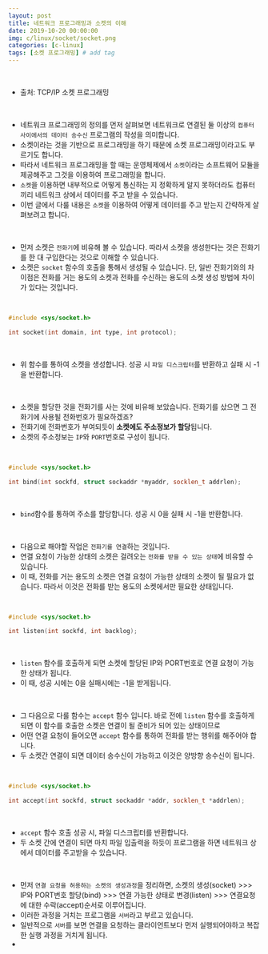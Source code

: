 ```yaml
---
layout: post
title: 네트워크 프로그래밍과 소켓의 이해
date: 2019-10-20 00:00:00
img: c/linux/socket/socket.png
categories: [c-linux] 
tags: [소켓 프로그래밍] # add tag
---
```


<br>

- 출처: TCP/IP 소켓 프로그래밍

<br>

- 네트워크 프로그래밍의 정의를 먼저 살펴보면 네트워크로 연결된 둘 이상의 `컴퓨터 사이에서의 데이터 송수신` 프로그램의 작성을 의미합니다.
- 소켓이라는 것을 기반으로 프로그래밍을 하기 때문에 소켓 프로그래밍이라고도 부르기도 합니다.
- 따라서 네트워크 프로그래밍을 할 때는 운영체제에서 `소켓`이라는 소프트웨어 모듈을 제공해주고 그것을 이용하여 프로그래밍을 합니다. 
- `소켓`을 이용하면 내부적으로 어떻게 통신하는 지 정확하게 알지 못하더라도 컴퓨터 끼리 네트워크 상에서 데이터를 주고 받을 수 있습니다.
- 이번 글에서 다룰 내용은 `소켓`을 이용하여 어떻게 데이터를 주고 받는지 간략하게 살펴보려고 합니다.

<br>

- 먼저 소켓은 `전화기`에 비유해 볼 수 있습니다. 따라서 소켓을 생성한다는 것은 전화기를 한 대 구입한다는 것으로 이해할 수 있습니다.
- 소켓은 `socket` 함수의 호출을 통해서 생성될 수 있습니다. 단, 일반 전화기와의 차이점은 전화를 거는 용도의 소켓과 전화를 수신하는 용도의 소켓 생성 방법에 차이가 있다는 것입니다.

<br>

```cpp
#include <sys/socket.h>

int socket(int domain, int type, int protocol);
```

<br>

- 위 함수를 통하여 소켓을 생성합니다. 성공 시 `파일 디스크립터`를 반환하고 실패 시 -1을 반환합니다.

<br>

- 소켓을 할당한 것을 전화기를 사는 것에 비유해 보았습니다. 전화기를 샀으면 그 전화기에 사용될 전화번호가 필요하겠죠?
- 전화기에 전화번호가 부여되듯이 **소켓에도 주소정보가 할당**됩니다.
- 소켓의 주소정보는 `IP`와 `PORT`번호로 구성이 됩니다.

<br>

```cpp
#include <sys/socket.h>

int bind(int sockfd, struct sockaddr *myaddr, socklen_t addrlen);
```

<br>

- `bind`함수를 통하여 주소를 할당합니다. 성공 시 0을 실패 시 -1을 반환합니다.

<br>

- 다음으로 해야할 작업은 `전화기를 연결`하는 것입니다.
- 연결 요청이 가능한 상태의 소켓은 걸려오는 `전화를 받을 수 있는 상태`에 비유할 수 있습니다.
- 이 때, 전화를 거는 용도의 소켓은 연결 요청이 가능한 상태의 소켓이 될 필요가 없습니다. 따라서 이것은 전화를 받는 용도의 소켓에서만 필요한 상태입니다.

<br>

```cpp
#include <sys/socket.h>

int listen(int sockfd, int backlog);

``` 

<br>

- `listen` 함수를 호출하게 되면 소켓에 할당된 IP와 PORT번호로 연결 요청이 가능한 상태가 됩니다.
- 이 때, 성공 시에는 0을 실패시에는 -1을 받게됩니다.
 
<br>

- 그 다음으로 다룰 함수는 `accept` 함수 입니다. 바로 전에 `listen` 함수를 호출하게 되면 이 함수를 호출한 소켓은 연결이 될 준비가 되어 있는 상태이므로
- 어떤 연결 요청이 들어오면 `accept` 함수를 통하여 전화를 받는 행위를 해주어야 합니다. 
- 두 소켓간 연결이 되면 데이터 송수신이 가능하고 이것은 양방향 송수신이 됩니다. 

<br>

```cpp
#include <sys/socket.h>

int accept(int sockfd, struct sockaddr *addr, socklen_t *addrlen);
```

<br>

- `accept` 함수 호출 성공 시, 파일 디스크립터를 반환합니다. 
- 두 소켓 간에 연결이 되면 마치 파일 입출력을 하듯이 프로그램을 하면 네트워크 상에서 데이터를 주고받을 수 있습니다.

<br>

- 먼저 `연결 요청을 허용하는 소켓의 생성과정`을 정리하면, 소켓의 생성(socket) >>> IP와 PORT번호 할당(bind) >>> 연결 가능한 상태로 변경(listen) >>> 연결요청에 대한 수락(accept)순서로 이루어집니다.
- 이러한 과정을 거치는 프로그램을 `서버`라고 부르고 있습니다. 
- 일반적으로 `서버`를 보면 연결을 요청하는 클라이언트보다 먼저 실행되어야하고 복잡한 실행 과정을 거치게 됩니다.
- 
